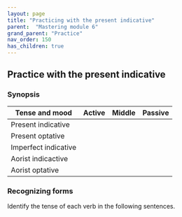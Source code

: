 ```yaml
---
layout: page
title: "Practicing with the present indicative"
parent:  "Mastering module 6"
grand_parent: "Practice"
nav_order: 150
has_children: true
---
```




## Practice with the present indicative

### Synopsis

| Tense and mood | Active | Middle | Passive |
| --- | --- | --- | --- |
| Present indicative | | |
| Present optative | | |
| Imperfect indicative | | |
| Aorist indicactive | | |
| Aorist optative | | |



### Recognizing forms

Identify the tense of each verb in the following sentences.

